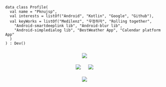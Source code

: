```
data class Profile(
  val name = "Pknujsp",
  val interests = listOf("Android", "Kotlin", "Google", "Github"),
  val keyWorks = listOf("Medilenz", "우정하자", "Rolling together",
    "Android-smartdeeplink lib", "Android-blur lib",
    "Android-simpledialog lib", "BestWeather App", "Calendar platform App"
  )
) : Dev()
```

<div style="margin: 24px;">
<div align="center" style="margin-bottom: 20px;">
  <img src="https://github-readme-streak-stats.herokuapp.com?user=pknujsp&theme=transparent&hide_border=true&border_radius=5.0&date_format=%5BY.%5Dn.j&fire=EB1571"/>
</div>
 
<div align="center" style="margin-bottom: 20px;">
  <img style="margin-right: 10px;" src="https://github-profile-summary-cards.vercel.app/api/cards/productive-time?username=pknujsp&theme=github&utcOffset=9"/>
   <img style="margin-left: 10px;" src="https://github-profile-summary-cards.vercel.app/api/cards/stats?username=pknujsp&theme=github"/>
</div>
<div align="center">
    <img src="https://github-readme-stats.vercel.app/api/top-langs/?username=pknujsp&langs_count=6&layout=compact"/>
</div>
</div>
